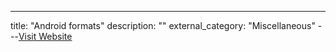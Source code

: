 ---
title: "Android formats"
description: ""
external_category: "Miscellaneous"
---[Visit Website](https://lief.re/doc/latest/tutorials/10_android_formats.html)


